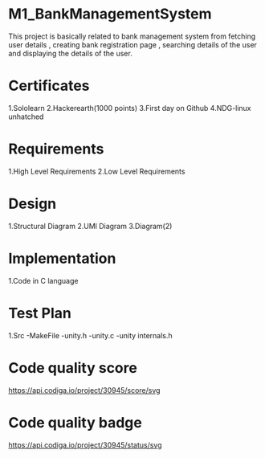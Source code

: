 # M1_BankManagementSystem
This project is basically related to bank management system from fetching user details , creating bank registration page , searching details of the user and displaying the details of the user. 

# Certificates
1.Sololearn
2.Hackerearth(1000 points)
3.First day on Github
4.NDG-linux unhatched

# Requirements
1.High Level Requirements
2.Low Level Requirements

# Design
1.Structural Diagram
2.UMl Diagram
3.Diagram(2)

# Implementation
1.Code in C language

# Test Plan
1.Src
-MakeFile
-unity.h
-unity.c
-unity internals.h

# Code quality score
https://api.codiga.io/project/30945/score/svg

# Code quality badge
https://api.codiga.io/project/30945/status/svg

